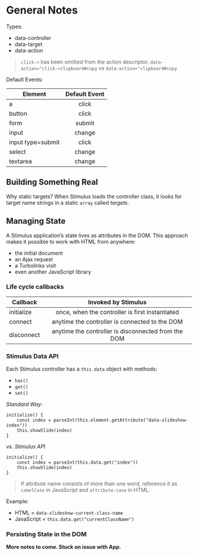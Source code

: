# General Notes

Types:

* data-controller
* data-target
* data-action

> `click->` has been omitted from the action descriptor.
> `data-action="click->clipboard#copy` vs `data-action="clipboard#copy`

Default Events:

| Element           | Default Event |
| ----------------- |:-------------:|
| a                 | click         |
| button            | click         |
| form              | submit        |
| input             | change        |
| input type=submit | click         |
| select            | change        |
| textarea          | change        |


## Building Something Real

Why static targets?
When Stimulus loads the controller class, it looks for target name strings in a static `array` called *targets*.


## Managing State

A Stimulus application’s state lives as attributes in the DOM. This approach makes it possible to work with HTML from anywhere:
* the initial document
* an Ajax request
* a Turbolinks visit
* even another JavaScript library

### Life cycle callbacks

| Callback   | Invoked by Stimulus                                 |
| ---------- | :-------------------------------------------------: |
| initialize | once, when the controller is first instantiated     |
| connect    | anytime the controller is connected to the DOM      |
| disconnect | anytime the controller is disconnected from the DOM |

### Stimulus Data API

Each Stimulus controller has a `this.data` object with methods:
* `has()`
* `get()`
* `set()`

_Standard Way:_
```
initialize() {
    const index = parseInt(this.element.getAttribute("data-slideshow-index"))
    this.showSlide(index)
}
```
vs.
_Stimulus API_
```
initialize() {
    const index = parseInt(this.data.get("index"))
    this.showSlide(index)
}
```

> If attribute name consists of more than one word, reference it as `camelCase` in JavaScript and `attribute-case` in HTML.

Example:
* HTML = `data-slideshow-current-class-name`
* JavaScript = `this.data.get("currentClassName")`

### Persisting State in the DOM

**More notes to come. Stuck on issue with App.**
